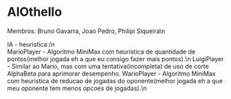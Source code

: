 # AIOthello

Membros:  Bruno Gavarra,
          Joao Pedro, 
          Philipi Siqueira\n

IA - heuristica:/n  
MarioPlayer - Algoritmo MiniMax com heuristica de quantidade de pontos(melhor jogada eh a que eu consigo fazer mais pontos).\n
LuigiPlayer - Similar ao Mario, mas com uma tentativa(incompleta) de uso de corte AlphaBeta para aprimorar desempenho.
WarioPlayer - Algoritmo MiniMax com heuristica de reducao de jogadas do oponente(melhor jogada eh a que meu oponente tem menos opcoes de jogadas).\n
          
